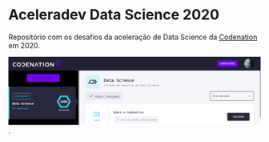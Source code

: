 # Aceleradev Data Science 2020
Repositório com os desafios da aceleração de Data Science da [Codenation](https://www.codenation.dev/) em 2020.

![Profile](https://github.com/inaborges/aceleradev_ds/blob/master/codenation2.PNG)
.
